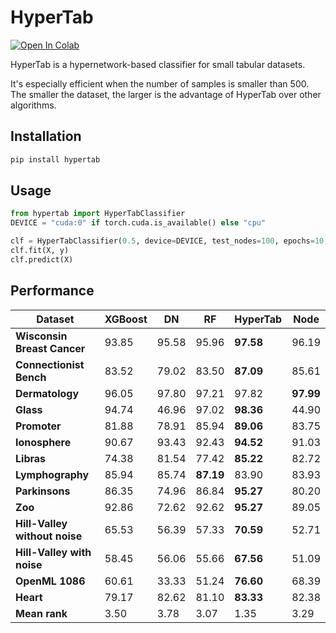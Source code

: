 # HyperTab
<a target="_blank" href="https://colab.research.google.com/github/wwydmanski/hypertab/blob/master/notebooks/HyperTab_ablation_study.ipynb">
  <img src="https://colab.research.google.com/assets/colab-badge.svg" alt="Open In Colab"/>
</a>

HyperTab is a hypernetwork-based classifier for small tabular datasets.

It's especially efficient when the number of samples is smaller than 500. The smaller the dataset, the larger is the advantage of HyperTab over other algorithms.

## Installation

```bash
pip install hypertab
```

## Usage

```python
from hypertab import HyperTabClassifier
DEVICE = "cuda:0" if torch.cuda.is_available() else "cpu"

clf = HyperTabClassifier(0.5, device=DEVICE, test_nodes=100, epochs=10, hidden_dims=5)
clf.fit(X, y)
clf.predict(X)
```

## Performance
| **Dataset**                   | **XGBoost** | **DN**     | **RF**               | **HyperTab**         | **Node**             |
|---------------------------------|---------------|--------------|------------------------|------------------------|------------------------|
| **Wisconsin Breast Cancer**   | 93.85 | 95.58 | 95.96 | **97.58** | 96.19 |
| **Connectionist Bench**       | 83.52 | 79.02 | 83.50 | **87.09** | 85.61 |
| **Dermatology**               | 96.05 | 97.80 | 97.21 | 97.82 | **97.99** |
| **Glass**                     | 94.74 | 46.96 | 97.02 | **98.36** | 44.90 |
| **Promoter**                  | 81.88 | 78.91 | 85.94 | **89.06** | 83.75 |
| **Ionosphere**                | 90.67 | 93.43 | 92.43 | **94.52** | 91.03 |
| **Libras**                    | 74.38 | 81.54 | 77.42 | **85.22** | 82.72 |
| **Lymphography**              | 85.94 | 85.74 | **87.19** | 83.90 | 83.93 |
| **Parkinsons**                | 86.35 | 74.96 | 86.84 | **95.27** | 80.20 |
| **Zoo**                       | 92.86 | 72.62 | 92.62 | **95.27** | 89.05 |
| **Hill-Valley without noise** | 65.53 | 56.39 | 57.33 | **70.59** | 52.71 |
| **Hill-Valley with noise**    | 58.45 | 56.06 | 55.66 | **67.56** | 51.09 |
| **OpenML 1086**               | 60.61 | 33.33 | 51.24 | **76.60** | 68.39 |
| **Heart**                     | 79.17 | 82.62 | 81.10 | **83.33** | 82.38 |
| **Mean rank**                 | 3.50  | 3.78  | 3.07  | 1.35      | 3.29  |
